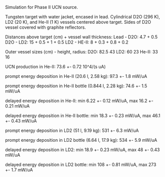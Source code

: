 Simulation for Phase II UCN source.

Tungsten target with water jacket, encased in lead.
Cylindrical D2O (296 K), LD2 (20 K), and He-II (1 K) vessels centered above target.
Sides of D2O vessel covered with graphite reflectors.

Distances above target (cm) + vessel wall thickness:
Lead - D2O: 4.7 + 0.5
D2O - LD2: 15 + 0.5 + 1 + 0.5
LD2 - HE-II: 8 + 0.3 + 0.8 + 0.2

Outer vessel sizes (cm) - height, radius:
D2O: 82.5 43
LD2: 60 23
He-II: 33 16

UCN production in He-II:
73.6 +- 0.72 10^4/(s uA)

prompt energy deposition in He-II (20.6 l, 2.58 kg):
97.3 +- 1.8 mW/uA

prompt energy deposition in He-II bottle (0.844 l, 2.28 kg):
74.6 +- 1.5 mW/uA

delayed energy deposition in He-II:
min 6.22 +- 0.12 mW/uA, max 16.2 +- 0.21 mW/uA

delayed energy deposition in He-II bottle:
min 18.3 +- 0.23 mW/uA, max 46.1 +- 0.43 mW/uA

prompt energy deposition in LD2 (51 l, 9.19 kg):
531 +- 6.3 mW/uA

prompt energy deposition in LD2 bottle (6.64 l, 17.9 kg):
534 +- 5.9 mW/uA

delayed energy deposition in LD2:
min 18.9 +- 0.23 mW/uA, max 48 +- 0.43 mW/uA

delayed energy deposition in LD2 bottle:
min 108 +- 0.81 mW/uA, max 273 +- 1.7 mW/uA

